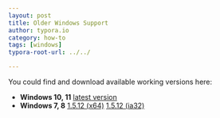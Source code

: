 ```yaml
---
layout: post
title: Older Windows Support
author: typora.io
category: how-to
tags: [windows]
typora-root-url: ../../

---
```


You could find and download available working versions here:

-   **Windows 10, 11** [latest version](https://typora.io#download)
-   **Windows 7, 8** [1.5.12 (x64)](https://download.typora.io/windows/typora-setup-x64-1.5.12.exe)  [1.5.12 (ia32)](https://download.typora.io/windows/typora-setup-ia32-1.5.12.exe) 
